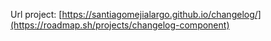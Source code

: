 Url project: [https://santiagomejialargo.github.io/changelog/](https://roadmap.sh/projects/changelog-component)

